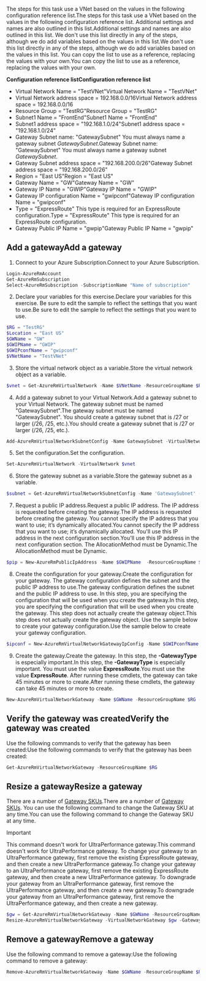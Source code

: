 <span data-ttu-id="f0fc8-101">The steps for this task use a VNet based on the values in the following configuration reference list.</span><span class="sxs-lookup"><span data-stu-id="f0fc8-101">The steps for this task use a VNet based on the values in the following configuration reference list.</span></span> <span data-ttu-id="f0fc8-102">Additional settings and names are also outlined in this list.</span><span class="sxs-lookup"><span data-stu-id="f0fc8-102">Additional settings and names are also outlined in this list.</span></span> <span data-ttu-id="f0fc8-103">We don't use this list directly in any of the steps, although we do add variables based on the values in this list.</span><span class="sxs-lookup"><span data-stu-id="f0fc8-103">We don't use this list directly in any of the steps, although we do add variables based on the values in this list.</span></span> <span data-ttu-id="f0fc8-104">You can copy the list to use as a reference, replacing the values with your own.</span><span class="sxs-lookup"><span data-stu-id="f0fc8-104">You can copy the list to use as a reference, replacing the values with your own.</span></span>

<span data-ttu-id="f0fc8-105">**Configuration reference list**</span><span class="sxs-lookup"><span data-stu-id="f0fc8-105">**Configuration reference list**</span></span>

* <span data-ttu-id="f0fc8-106">Virtual Network Name = "TestVNet"</span><span class="sxs-lookup"><span data-stu-id="f0fc8-106">Virtual Network Name = "TestVNet"</span></span>
* <span data-ttu-id="f0fc8-107">Virtual Network address space = 192.168.0.0/16</span><span class="sxs-lookup"><span data-stu-id="f0fc8-107">Virtual Network address space = 192.168.0.0/16</span></span>
* <span data-ttu-id="f0fc8-108">Resource Group = "TestRG"</span><span class="sxs-lookup"><span data-stu-id="f0fc8-108">Resource Group = "TestRG"</span></span>
* <span data-ttu-id="f0fc8-109">Subnet1 Name = "FrontEnd"</span><span class="sxs-lookup"><span data-stu-id="f0fc8-109">Subnet1 Name = "FrontEnd"</span></span> 
* <span data-ttu-id="f0fc8-110">Subnet1 address space = "192.168.1.0/24"</span><span class="sxs-lookup"><span data-stu-id="f0fc8-110">Subnet1 address space = "192.168.1.0/24"</span></span>
* <span data-ttu-id="f0fc8-111">Gateway Subnet name: "GatewaySubnet" You must always name a gateway subnet *GatewaySubnet*.</span><span class="sxs-lookup"><span data-stu-id="f0fc8-111">Gateway Subnet name: "GatewaySubnet" You must always name a gateway subnet *GatewaySubnet*.</span></span>
* <span data-ttu-id="f0fc8-112">Gateway Subnet address space = "192.168.200.0/26"</span><span class="sxs-lookup"><span data-stu-id="f0fc8-112">Gateway Subnet address space = "192.168.200.0/26"</span></span>
* <span data-ttu-id="f0fc8-113">Region = "East US"</span><span class="sxs-lookup"><span data-stu-id="f0fc8-113">Region = "East US"</span></span>
* <span data-ttu-id="f0fc8-114">Gateway Name = "GW"</span><span class="sxs-lookup"><span data-stu-id="f0fc8-114">Gateway Name = "GW"</span></span>
* <span data-ttu-id="f0fc8-115">Gateway IP Name = "GWIP"</span><span class="sxs-lookup"><span data-stu-id="f0fc8-115">Gateway IP Name = "GWIP"</span></span>
* <span data-ttu-id="f0fc8-116">Gateway IP configuration Name = "gwipconf"</span><span class="sxs-lookup"><span data-stu-id="f0fc8-116">Gateway IP configuration Name = "gwipconf"</span></span>
* <span data-ttu-id="f0fc8-117">Type = "ExpressRoute" This type is required for an ExpressRoute configuration.</span><span class="sxs-lookup"><span data-stu-id="f0fc8-117">Type = "ExpressRoute" This type is required for an ExpressRoute configuration.</span></span>
* <span data-ttu-id="f0fc8-118">Gateway Public IP Name = "gwpip"</span><span class="sxs-lookup"><span data-stu-id="f0fc8-118">Gateway Public IP Name = "gwpip"</span></span>

## <a name="add-a-gateway"></a><span data-ttu-id="f0fc8-119">Add a gateway</span><span class="sxs-lookup"><span data-stu-id="f0fc8-119">Add a gateway</span></span>
1. <span data-ttu-id="f0fc8-120">Connect to your Azure Subscription.</span><span class="sxs-lookup"><span data-stu-id="f0fc8-120">Connect to your Azure Subscription.</span></span>

  ```powershell 
  Login-AzureRmAccount
  Get-AzureRmSubscription 
  Select-AzureRmSubscription -SubscriptionName "Name of subscription"
  ```
2. <span data-ttu-id="f0fc8-121">Declare your variables for this exercise.</span><span class="sxs-lookup"><span data-stu-id="f0fc8-121">Declare your variables for this exercise.</span></span> <span data-ttu-id="f0fc8-122">Be sure to edit the sample to reflect the settings that you want to use.</span><span class="sxs-lookup"><span data-stu-id="f0fc8-122">Be sure to edit the sample to reflect the settings that you want to use.</span></span>

  ```powershell 
  $RG = "TestRG"
  $Location = "East US"
  $GWName = "GW"
  $GWIPName = "GWIP"
  $GWIPconfName = "gwipconf"
  $VNetName = "TestVNet"
  ```
3. <span data-ttu-id="f0fc8-123">Store the virtual network object as a variable.</span><span class="sxs-lookup"><span data-stu-id="f0fc8-123">Store the virtual network object as a variable.</span></span>

  ```powershell
  $vnet = Get-AzureRmVirtualNetwork -Name $VNetName -ResourceGroupName $RG
  ```
4. <span data-ttu-id="f0fc8-124">Add a gateway subnet to your Virtual Network.</span><span class="sxs-lookup"><span data-stu-id="f0fc8-124">Add a gateway subnet to your Virtual Network.</span></span> <span data-ttu-id="f0fc8-125">The gateway subnet must be named "GatewaySubnet".</span><span class="sxs-lookup"><span data-stu-id="f0fc8-125">The gateway subnet must be named "GatewaySubnet".</span></span> <span data-ttu-id="f0fc8-126">You should create a gateway subnet that is /27 or larger (/26, /25, etc.).</span><span class="sxs-lookup"><span data-stu-id="f0fc8-126">You should create a gateway subnet that is /27 or larger (/26, /25, etc.).</span></span>

  ```powershell
  Add-AzureRmVirtualNetworkSubnetConfig -Name GatewaySubnet -VirtualNetwork $vnet -AddressPrefix 192.168.200.0/26
  ```
5. <span data-ttu-id="f0fc8-127">Set the configuration.</span><span class="sxs-lookup"><span data-stu-id="f0fc8-127">Set the configuration.</span></span>

  ```powershell
  Set-AzureRmVirtualNetwork -VirtualNetwork $vnet
  ```
6. <span data-ttu-id="f0fc8-128">Store the gateway subnet as a variable.</span><span class="sxs-lookup"><span data-stu-id="f0fc8-128">Store the gateway subnet as a variable.</span></span>

  ```powershell
  $subnet = Get-AzureRmVirtualNetworkSubnetConfig -Name 'GatewaySubnet' -VirtualNetwork $vnet
  ```
7. <span data-ttu-id="f0fc8-129">Request a public IP address.</span><span class="sxs-lookup"><span data-stu-id="f0fc8-129">Request a public IP address.</span></span> <span data-ttu-id="f0fc8-130">The IP address is requested before creating the gateway.</span><span class="sxs-lookup"><span data-stu-id="f0fc8-130">The IP address is requested before creating the gateway.</span></span> <span data-ttu-id="f0fc8-131">You cannot specify the IP address that you want to use; it’s dynamically allocated.</span><span class="sxs-lookup"><span data-stu-id="f0fc8-131">You cannot specify the IP address that you want to use; it’s dynamically allocated.</span></span> <span data-ttu-id="f0fc8-132">You'll use this IP address in the next configuration section.</span><span class="sxs-lookup"><span data-stu-id="f0fc8-132">You'll use this IP address in the next configuration section.</span></span> <span data-ttu-id="f0fc8-133">The AllocationMethod must be Dynamic.</span><span class="sxs-lookup"><span data-stu-id="f0fc8-133">The AllocationMethod must be Dynamic.</span></span>

  ```powershell
  $pip = New-AzureRmPublicIpAddress -Name $GWIPName  -ResourceGroupName $RG -Location $Location -AllocationMethod Dynamic
  ```
8. <span data-ttu-id="f0fc8-134">Create the configuration for your gateway.</span><span class="sxs-lookup"><span data-stu-id="f0fc8-134">Create the configuration for your gateway.</span></span> <span data-ttu-id="f0fc8-135">The gateway configuration defines the subnet and the public IP address to use.</span><span class="sxs-lookup"><span data-stu-id="f0fc8-135">The gateway configuration defines the subnet and the public IP address to use.</span></span> <span data-ttu-id="f0fc8-136">In this step, you are specifying the configuration that will be used when you create the gateway.</span><span class="sxs-lookup"><span data-stu-id="f0fc8-136">In this step, you are specifying the configuration that will be used when you create the gateway.</span></span> <span data-ttu-id="f0fc8-137">This step does not actually create the gateway object.</span><span class="sxs-lookup"><span data-stu-id="f0fc8-137">This step does not actually create the gateway object.</span></span> <span data-ttu-id="f0fc8-138">Use the sample below to create your gateway configuration.</span><span class="sxs-lookup"><span data-stu-id="f0fc8-138">Use the sample below to create your gateway configuration.</span></span>

  ```powershell
  $ipconf = New-AzureRmVirtualNetworkGatewayIpConfig -Name $GWIPconfName -Subnet $subnet -PublicIpAddress $pip
  ```
9. <span data-ttu-id="f0fc8-139">Create the gateway.</span><span class="sxs-lookup"><span data-stu-id="f0fc8-139">Create the gateway.</span></span> <span data-ttu-id="f0fc8-140">In this step, the **-GatewayType** is especially important.</span><span class="sxs-lookup"><span data-stu-id="f0fc8-140">In this step, the **-GatewayType** is especially important.</span></span> <span data-ttu-id="f0fc8-141">You must use the value **ExpressRoute**.</span><span class="sxs-lookup"><span data-stu-id="f0fc8-141">You must use the value **ExpressRoute**.</span></span> <span data-ttu-id="f0fc8-142">After running these cmdlets, the gateway can take 45 minutes or more to create.</span><span class="sxs-lookup"><span data-stu-id="f0fc8-142">After running these cmdlets, the gateway can take 45 minutes or more to create.</span></span>

  ```powershell
  New-AzureRmVirtualNetworkGateway -Name $GWName -ResourceGroupName $RG -Location $Location -IpConfigurations $ipconf -GatewayType Expressroute -GatewaySku Standard
  ```

## <a name="verify-the-gateway-was-created"></a><span data-ttu-id="f0fc8-143">Verify the gateway was created</span><span class="sxs-lookup"><span data-stu-id="f0fc8-143">Verify the gateway was created</span></span>
<span data-ttu-id="f0fc8-144">Use the following commands to verify that the gateway has been created:</span><span class="sxs-lookup"><span data-stu-id="f0fc8-144">Use the following commands to verify that the gateway has been created:</span></span>

```powershell
Get-AzureRmVirtualNetworkGateway -ResourceGroupName $RG
```

## <a name="resize-a-gateway"></a><span data-ttu-id="f0fc8-145">Resize a gateway</span><span class="sxs-lookup"><span data-stu-id="f0fc8-145">Resize a gateway</span></span>
<span data-ttu-id="f0fc8-146">There are a number of [Gateway SKUs](../articles/expressroute/expressroute-about-virtual-network-gateways.md).</span><span class="sxs-lookup"><span data-stu-id="f0fc8-146">There are a number of [Gateway SKUs](../articles/expressroute/expressroute-about-virtual-network-gateways.md).</span></span> <span data-ttu-id="f0fc8-147">You can use the following command to change the Gateway SKU at any time.</span><span class="sxs-lookup"><span data-stu-id="f0fc8-147">You can use the following command to change the Gateway SKU at any time.</span></span>

> [!IMPORTANT]
> <span data-ttu-id="f0fc8-148">This command doesn't work for UltraPerformance gateway.</span><span class="sxs-lookup"><span data-stu-id="f0fc8-148">This command doesn't work for UltraPerformance gateway.</span></span> <span data-ttu-id="f0fc8-149">To change your gateway to an UltraPerformance gateway, first remove the existing ExpressRoute gateway, and then create a new UltraPerformance gateway.</span><span class="sxs-lookup"><span data-stu-id="f0fc8-149">To change your gateway to an UltraPerformance gateway, first remove the existing ExpressRoute gateway, and then create a new UltraPerformance gateway.</span></span> <span data-ttu-id="f0fc8-150">To downgrade your gateway from an UltraPerformance gateway, first remove the UltraPerformance gateway, and then create a new gateway.</span><span class="sxs-lookup"><span data-stu-id="f0fc8-150">To downgrade your gateway from an UltraPerformance gateway, first remove the UltraPerformance gateway, and then create a new gateway.</span></span>
> 
> 

```powershell
$gw = Get-AzureRmVirtualNetworkGateway -Name $GWName -ResourceGroupName $RG
Resize-AzureRmVirtualNetworkGateway -VirtualNetworkGateway $gw -GatewaySku HighPerformance
```

## <a name="remove-a-gateway"></a><span data-ttu-id="f0fc8-151">Remove a gateway</span><span class="sxs-lookup"><span data-stu-id="f0fc8-151">Remove a gateway</span></span>
<span data-ttu-id="f0fc8-152">Use the following command to remove a gateway:</span><span class="sxs-lookup"><span data-stu-id="f0fc8-152">Use the following command to remove a gateway:</span></span>

```powershell
Remove-AzureRmVirtualNetworkGateway -Name $GWName -ResourceGroupName $RG
```